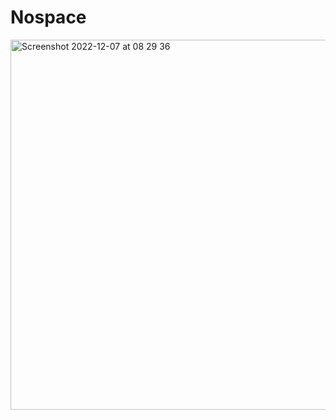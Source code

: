 # Nospace

<img width="592" alt="Screenshot 2022-12-07 at 08 29 36" src="https://user-images.githubusercontent.com/25046261/206235596-2b54dcb9-a2fa-44be-97db-0441cf5ff4e2.png">
